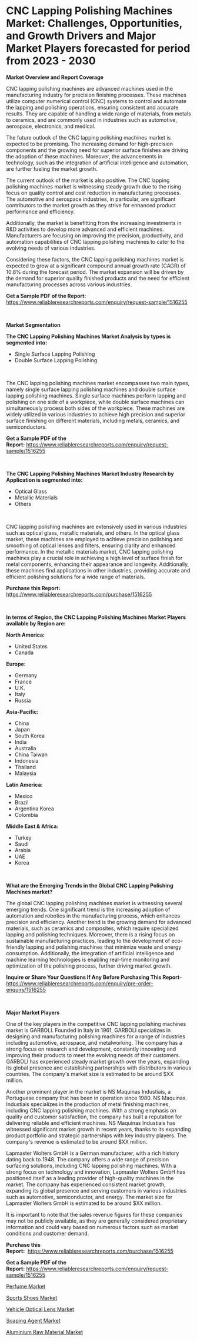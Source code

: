 <p><h1>CNC Lapping Polishing Machines Market: Challenges, Opportunities, and Growth Drivers and Major Market Players forecasted for period from 2023 - 2030</h1></p><p><strong>Market Overview and Report Coverage</strong></p>
<p><p>CNC lapping polishing machines are advanced machines used in the manufacturing industry for precision finishing processes. These machines utilize computer numerical control (CNC) systems to control and automate the lapping and polishing operations, ensuring consistent and accurate results. They are capable of handling a wide range of materials, from metals to ceramics, and are commonly used in industries such as automotive, aerospace, electronics, and medical.</p><p>The future outlook of the CNC lapping polishing machines market is expected to be promising. The increasing demand for high-precision components and the growing need for superior surface finishes are driving the adoption of these machines. Moreover, the advancements in technology, such as the integration of artificial intelligence and automation, are further fueling the market growth.</p><p>The current outlook of the market is also positive. The CNC lapping polishing machines market is witnessing steady growth due to the rising focus on quality control and cost reduction in manufacturing processes. The automotive and aerospace industries, in particular, are significant contributors to the market growth as they strive for enhanced product performance and efficiency.</p><p>Additionally, the market is benefitting from the increasing investments in R&D activities to develop more advanced and efficient machines. Manufacturers are focusing on improving the precision, productivity, and automation capabilities of CNC lapping polishing machines to cater to the evolving needs of various industries.</p><p>Considering these factors, the CNC lapping polishing machines market is expected to grow at a significant compound annual growth rate (CAGR) of 10.8% during the forecast period. The market expansion will be driven by the demand for superior quality finished products and the need for efficient manufacturing processes across various industries.</p></p>
<p><strong>Get a Sample PDF of the Report:</strong> <a href="https://www.reliableresearchreports.com/enquiry/request-sample/1516255">https://www.reliableresearchreports.com/enquiry/request-sample/1516255</a></p>
<p>&nbsp;</p>
<p><strong>Market Segmentation</strong></p>
<p><strong>The CNC Lapping Polishing Machines Market Analysis by types is segmented into:</strong></p>
<p><ul><li>Single Surface Lapping Polishing</li><li>Double Surface Lapping Polishing</li></ul></p>
<p>&nbsp;</p>
<p><p>The CNC lapping polishing machines market encompasses two main types, namely single surface lapping polishing machines and double surface lapping polishing machines. Single surface machines perform lapping and polishing on one side of a workpiece, while double surface machines can simultaneously process both sides of the workpiece. These machines are widely utilized in various industries to achieve high precision and superior surface finishing on different materials, including metals, ceramics, and semiconductors.</p></p>
<p><strong>Get a Sample PDF of the Report:</strong>&nbsp;<a href="https://www.reliableresearchreports.com/enquiry/request-sample/1516255">https://www.reliableresearchreports.com/enquiry/request-sample/1516255</a></p>
<p>&nbsp;</p>
<p><strong>The CNC Lapping Polishing Machines Market Industry Research by Application is segmented into:</strong></p>
<p><ul><li>Optical Glass</li><li>Metallic Materials</li><li>Others</li></ul></p>
<p>&nbsp;</p>
<p><p>CNC lapping polishing machines are extensively used in various industries such as optical glass, metallic materials, and others. In the optical glass market, these machines are employed to achieve precision polishing and smoothing of optical lenses and filters, ensuring clarity and enhanced performance. In the metallic materials market, CNC lapping polishing machines play a crucial role in achieving a high level of surface finish for metal components, enhancing their appearance and longevity. Additionally, these machines find applications in other industries, providing accurate and efficient polishing solutions for a wide range of materials.</p></p>
<p><strong>Purchase this Report:</strong>&nbsp; <a href="https://www.reliableresearchreports.com/purchase/1516255">https://www.reliableresearchreports.com/purchase/1516255</a></p>
<p>&nbsp;</p>
<p><strong>In terms of Region, the CNC Lapping Polishing Machines Market Players available by Region are:</strong></p>
<p>
    <p> <strong> North America: </strong>
        <ul>
            <li>United States</li>
            <li>Canada</li>
        </ul>
        </p> 
    <p> <strong> Europe: </strong>
        <ul>
            <li>Germany</li>
            <li>France</li>
            <li>U.K.</li>
            <li>Italy</li>
            <li>Russia</li>
        </ul>
        </p> 
    <p> <strong> Asia-Pacific: </strong>
        <ul>
            <li>China</li>
            <li>Japan</li>
            <li>South Korea</li>
            <li>India</li>
            <li>Australia</li>
            <li>China Taiwan</li>
            <li>Indonesia</li>
            <li>Thailand</li>
            <li>Malaysia</li>
        </ul>
        </p> 
    <p> <strong> Latin America: </strong>
        <ul>
            <li>Mexico</li>
            <li>Brazil</li>
            <li>Argentina Korea</li>
            <li>Colombia</li>
        </ul>
        </p> 
    <p> <strong> Middle East & Africa: </strong>
        <ul>
            <li>Turkey</li>
            <li>Saudi</li>
            <li>Arabia</li>
            <li>UAE</li>
            <li>Korea</li>
        </ul>
    </p>
    </p>
<p>&nbsp;</p>
<p><strong>What are the Emerging Trends in the Global CNC Lapping Polishing Machines market?</strong></p>
<p><p>The global CNC lapping polishing machines market is witnessing several emerging trends. One significant trend is the increasing adoption of automation and robotics in the manufacturing process, which enhances precision and efficiency. Another trend is the growing demand for advanced materials, such as ceramics and composites, which require specialized lapping and polishing techniques. Moreover, there is a rising focus on sustainable manufacturing practices, leading to the development of eco-friendly lapping and polishing machines that minimize waste and energy consumption. Additionally, the integration of artificial intelligence and machine learning technologies is enabling real-time monitoring and optimization of the polishing process, further driving market growth.</p></p>
<p><strong>Inquire or Share Your Questions If Any Before Purchasing This Report</strong>- <a href="https://www.reliableresearchreports.com/enquiry/pre-order-enquiry/1516255">https://www.reliableresearchreports.com/enquiry/pre-order-enquiry/1516255</a></p>
<p>&nbsp;</p>
<p><strong>Major Market Players</strong></p>
<p><p>One of the key players in the competitive CNC lapping polishing machines market is GARBOLI. Founded in Italy in 1961, GARBOLI specializes in designing and manufacturing polishing machines for a range of industries including automotive, aerospace, and metalworking. The company has a strong focus on research and development, constantly innovating and improving their products to meet the evolving needs of their customers. GARBOLI has experienced steady market growth over the years, expanding its global presence and establishing partnerships with distributors in various countries. The company's market size is estimated to be around $XX million.</p><p>Another prominent player in the market is NS Maquinas Industiais, a Portuguese company that has been in operation since 1980. NS Maquinas Industiais specializes in the production of metal finishing machines, including CNC lapping polishing machines. With a strong emphasis on quality and customer satisfaction, the company has built a reputation for delivering reliable and efficient machines. NS Maquinas Industiais has witnessed significant market growth in recent years, thanks to its expanding product portfolio and strategic partnerships with key industry players. The company's revenue is estimated to be around $XX million.</p><p>Lapmaster Wolters GmbH is a German manufacturer, with a rich history dating back to 1948. The company offers a wide range of precision surfacing solutions, including CNC lapping polishing machines. With a strong focus on technology and innovation, Lapmaster Wolters GmbH has positioned itself as a leading provider of high-quality machines in the market. The company has experienced consistent market growth, expanding its global presence and serving customers in various industries such as automotive, semiconductor, and energy. The market size for Lapmaster Wolters GmbH is estimated to be around $XX million.</p><p>It is important to note that the sales revenue figures for these companies may not be publicly available, as they are generally considered proprietary information and could vary based on numerous factors such as market conditions and customer demand.</p></p>
<p><strong>Purchase this Report:</strong>&nbsp;&nbsp;<a href="https://www.reliableresearchreports.com/purchase/1516255">https://www.reliableresearchreports.com/purchase/1516255</a></p>
<p></p>
<p><strong>Get a Sample PDF of the Report:</strong>&nbsp;<a href="https://www.reliableresearchreports.com/enquiry/request-sample/1516255">https://www.reliableresearchreports.com/enquiry/request-sample/1516255</a></p>
<p><p><a href="https://www.linkedin.com/pulse/perfume-market-size-growth-forecast-from-2023-2030-atomize1-vpyif/">Perfume Market</a></p><p><a href="https://www.linkedin.com/pulse/sports-shoes-market-size-2023-2030-global-industrial-kvfpf/">Sports Shoes Market</a></p><p><a href="https://www.linkedin.com/pulse/vehicle-optical-lens-market-size-share-global-analysis-report-vt0mf/">Vehicle Optical Lens Market</a></p><p><a href="https://medium.com/@lilakautzer2023/soaping-agent-market-insights-into-market-cagr-market-trends-and-growth-strategies-298cb4d31c9f">Soaping Agent Market</a></p><p><a href="https://medium.com/@chasegibson1901/aluminium-raw-material-market-trends-and-market-analysis-forecasted-for-period-2023-2030-8a30c024d70e">Aluminium Raw Material Market</a></p></p>